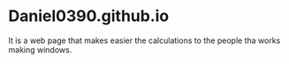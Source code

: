 # Daniel0390.github.io
It is a web page that makes easier the calculations to the people tha works making windows.
